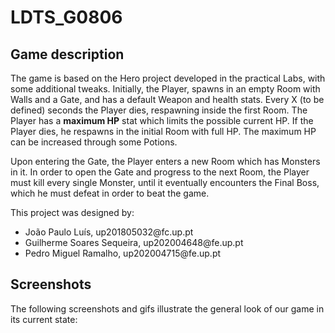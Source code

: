 # LDTS_G0806

## Game description

The game is based on the Hero project developed in the practical Labs, with some additional tweaks.
Initially, the Player, spawns in an empty Room with Walls and a Gate, and has a default Weapon and health stats. Every X (to be defined) seconds the Player dies, respawning inside the first Room.
The Player has a <b>maximum HP</b> stat which limits the possible current HP. If the Player dies, he respawns in the initial Room with full HP.
The maximum HP can be increased through some Potions.

Upon entering the Gate, the Player enters a new Room which has Monsters in it. In order to open the Gate and
progress to the next Room, the Player must kill every single Monster, until it eventually encounters the Final Boss, which he must defeat in order to beat the game.

This project was designed by:
<ul>
<li>João Paulo Luís, up201805032@fc.up.pt</li>
<li>Guilherme Soares Sequeira, up202004648@fe.up.pt</li>
<li>Pedro Miguel Ramalho, up202004715@fe.up.pt</li>
</ul>

## Screenshots

The following screenshots and gifs illustrate the general look of our game in its current state:

